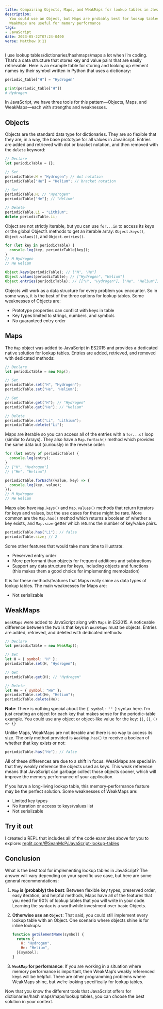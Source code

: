 ```yaml
---
title: Compairing Objects, Maps, and WeakMaps for lookup tables in JavaScript
description:
  You could use an Object, but Maps are probably best for lookup tables and
  WeakMaps are useful for memory performance    
tags:
- JavaScript
date: 2023-05-22T07:24-0400
verse: Matthew 8:11
---
```


I use lookup tables/dictionaries/hashmaps/maps a lot when I’m coding. That’s a
data structure that stores key and value pairs that are easily retrievable. Here
is an example table for storing and looking up element names by their symbol
written in Python that uses a dictionary:

```python
periodic_table["H"] = "Hydrogen"

print(periodic_table["H"])
# Hydrogen
```

In JavaScript, we have three tools for this pattern—Objects, Maps, and
WeakMaps—each with strengths and weaknesses.

## Objects

Objects are the standard data type for dictionaries. They are so flexible that
they are, in a way, the base prototype for all values in JavaScript. Entries are
added and retrieved with dot or bracket notation, and then removed with the
`delete` keyword:

```js
// Declare
let periodicTable = {};

// Set
periodicTable.H = "Hydrogen"; // dot notation
periodicTable["He"] = "Helium"; // bracket notation

// Get
periodicTable.H; // "Hydrogen"
periodicTable["He"]; // "Helium"

// Delete
periodicTable.Li = "Lithium";
delete periodicTable.Li;
```

Object are not strictly iterable, but you can use `for...in` to access its keys
or the global Object’s methods to get an iterable array: `Object.keys()`,
`Object.values()`, and `Object.entries()`.

```js
for (let key in periodicTable) {
  console.log(key, periodicTable[key]);
}
// H Hydrogen
// He Helium

Object.keys(periodicTable); // ["H", "He"]
Object.values(periodicTable); // ["Hydrogen", "Helium"]
Object.entries(periodicTable); // [["H", "Hydrogen"], ["He", "Helium"]]
```

Objects will work as a data structure for every problem you encounter. So in
some ways, it is the best of the three options for lookup tables. Some
weaknesses of Objects are:

- Prototype properties can conflict with keys in table
- Key types limited to strings, numbers, and symbols
- No guaranteed entry order

## Maps

The `Map` object was added to JavaScript in ES2015 and provides a dedicated
native solution for lookup tables. Entries are added, retrieved, and removed
with dedicated methods:

```js
// Declare
let periodicTable = new Map();

// Set
periodicTable.set("H", "Hydrogen");
periodicTable.set("He", "Helium");

// Get
periodicTable.get("H"); // "Hydrogen"
periodicTable.get("He"); // "Helium"

// Delete
periodicTable.set("Li", "Lithium");
periodicTable.delete("Li");
```

Maps are iterable so you can access all of the entries with a `for...of` loop
(similar to Arrays). They also have a `Map.forEach()` method which provides the
same data but (curiously) in the reverse order:

```js
for (let entry of periodicTable) {
  console.log(entry);
}
// ["H", "Hydrogen"]
// ["He", "Helium"]

periodicTable.forEach((value, key) => {
  console.log(key, value);
});
// H Hydrogen
// He Helium
```

Maps also have `Map.keys()` and `Map.values()` methods that return iterators for
keys and values, but the use cases for those might be rare. More common are the
`Map.has()` method which returns a boolean of whether a key exists, and
`Map.size` getter which returns the number of key/value pairs.

```js
periodicTable.has("Li"); // false
periodicTable.size; // 2
```

Some other features that would take more time to illustrate:

- Preserved entry order
- More performant than objects for frequent additions and subtractions
- Support any data structure for keys, including objects and functions (this
  makes them a good choice for implementing memoization)

It is for these methods/features that Maps really shine as data types of lookup
tables. The main weaknesses for Maps are:

- Not serializable

## WeakMaps

`WeakMaps` were added to JavaScript along with `Maps` in ES2015. A noticeable
difference between the two is that keys in `WeakMaps` must be objects. Entries
are added, retrieved, and deleted with dedicated methods:

```js
// Declare
let periodicTable = new WeakMap();

// Set
let H = { symbol: "H" };
periodicTable.set(H, "Hydrogen");

// Get
periodicTable.get(H); // "Hydrogen"

// Delete
let He = { symbol: "He" };
periodicTable.set(He, "Helium");
periodicTable.delete(He);
```

**Note**: There is nothing special about the `{ symbol: "" }` syntax here. I’m
just creating an object for each key that makes sense for the periodic-table
example. You could use any object or object-like value for the key: `{}`, `[]`,
`() => {}`

Unlike Maps, WeakMaps are not iterable and there is no way to access its size.
The only method provided is `WeakMap.has()` to receive a boolean of whether that
key exists or not:

```js
periodicTable.has("He"); // false
```

All of these differences are due to a shift in focus. WeakMaps are special in
that they weakly reference the objects used as keys. This weak reference means
that JavaScript can garbage collect those objects sooner, which will improve the
memory performance of your application.

If you have a long-living lookup table, this memory-performance feature may be
the perfect solution. Some weaknesses of WeakMaps are:

- Limited key types
- No iteration or access to keys/values list
- Not serializable

## Try it out

I created a REPL that includes all of the code examples above for you to
explore:
[replit.com/@SeanMcP/JavaScript-lookup-tables](https://replit.com/@SeanMcP/JavaScript-lookup-tables#index.js)

## Conclusion

What is the best tool for implementing lookup tables in JavaScript? The answer
will vary depending on your specific use case, but here are some general
recommendations:

1. **`Map` is (probably) the best**: Between flexible key types, preserved
   order, easy iteration, and helpful methods, Maps have all of the features
   that you need for 90% of lookup tables that you will write in your code.
   Learning the syntax is a worthwhile investment over basic Objects.
2. **Otherwise use an `Object`**: That said, you could still implement every
   lookup table with an Object. One scenario where objects shine is for inline
   lookups:

   ```js
   function getElementName(symbol) {
     return {
       H: "Hydrogen",
       He: "Helium",
     }[symbol];
   }
   ```

3. **`WeakMap` for performance**: If you are working in a situation where memory
   performance is important, then WeakMap’s weakly referenced keys will be
   helpful. There are other programming problems where WeakMaps shine, but we’re
   looking specifically for lookup tables.

Now that you know the different tools that JavaScript offers for
dictionaries/hash maps/maps/lookup tables, you can choose the best solution in
your context.
